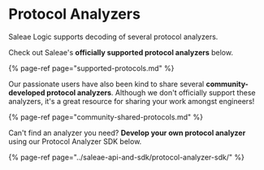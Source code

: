 # Protocol Analyzers

Saleae Logic supports decoding of several protocol analyzers. 

Check out Saleae's **officially supported protocol analyzers** below.

{% page-ref page="supported-protocols.md" %}

Our passionate users have also been kind to share several **community-developed protocol analyzers**. Although we don't officially support these analyzers, it's a great resource for sharing your work amongst engineers!

{% page-ref page="community-shared-protocols.md" %}

Can't find an analyzer you need? **Develop your own protocol analyzer** using our Protocol Analyzer SDK below.

{% page-ref page="../saleae-api-and-sdk/protocol-analyzer-sdk/" %}












